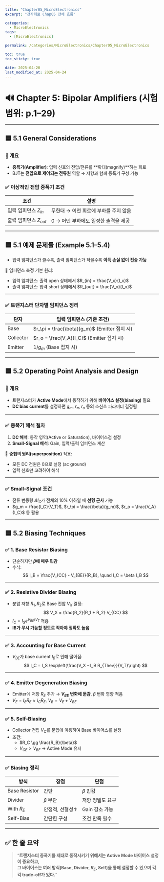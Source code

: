 ```yaml
---
title: "Chapter05_MicroElectronics"
excerpt: "전자회로 Chap05 전체 흐름"

categories:
  - MicroElectronics
tags:
  - [MicroElectronics]

permalink: /categories/MicroElectronics/Chapter05_MicroElectronics

toc: true
toc_sticky: true

date: 2025-04-20
last_modified_at: 2025-04-24
---
```


# 🔊 Chapter 5: Bipolar Amplifiers (시험범위: p.1–29)

---

## 🟦 5.1 General Considerations

### 🌱 개요
- **증폭기(Amplifier)**: 입력 신호의 전압/전류를 **확대(magnify)**하는 회로
- BJT는 **전압으로 제어되는 전류원** 역할 → 저항과 함께 증폭기 구성 가능

### ✅ 이상적인 전압 증폭기 조건

| 조건 | 설명 |
|------|------|
| 입력 임피던스 $Z_{in}$ | 무한대 → 이전 회로에 부하를 주지 않음 |
| 출력 임피던스 $Z_{out}$ | 0 → 어떤 부하에도 일정한 출력을 제공 |

---

## 🟦 5.1 예제 문제들 (Example 5.1–5.4)

- 입력 임피던스가 클수록, 출력 임피던스가 작을수록 **이득 손실 없이 전송 가능**

📐 임피던스 측정 기본 원리:
- 입력 임피던스: 출력 open 상태에서 $R_{in} = \frac{V_x}{I_x}$
- 출력 임피던스: 입력 short 상태에서 $R_{out} = \frac{V_x}{I_x}$

---

### ✅ 트랜지스터 단자별 임피던스 정리

| 단자 | 입력 임피던스 (기준 조건) |
|------|----------------------------|
| Base | $r_\pi = \frac{\beta}{g_m}$ (Emitter 접지 시) |
| Collector | $r_o = \frac{V_A}{I_C}$ (Emitter 접지 시) |
| Emitter | $1/g_m$ (Base 접지 시) |

---

## 🟦 5.2 Operating Point Analysis and Design

### 🌱 개요

- 트랜지스터가 **Active Mode**에서 동작하기 위해 **바이어스 설정(biasing)** 필요
- **DC bias current**를 설정하면 $g_m$, $r_\pi$, $r_o$ 등의 소신호 파라미터 결정됨

---

### ✅ 증폭기 해석 절차

1. **DC 해석**: 동작 영역(Active or Saturation), 바이어스점 설정
2. **Small-Signal 해석**: Gain, 입력/출력 임피던스 계산

📌 **중첩의 원리(superposition)** 적용:
- 모든 DC 전원은 0으로 설정 (ac ground)
- 입력 신호만 고려하여 해석

---

### ✅ Small-Signal 조건

- 전류 변동량 $\Delta I_C$가 전체의 10% 이하일 때 **선형 근사** 가능
- $g_m = \frac{I_C}{V_T}$, $r_\pi = \frac{\beta}{g_m}$, $r_o = \frac{V_A}{I_C}$ 등 활용

---

## 🟦 5.2 Biasing Techniques

### ✅ 1. Base Resistor Biasing

- 단순하지만 **$\beta$에 매우 민감**
- 수식:
  $$
  I_B = \frac{V_{CC} - V_{BE}}{R_B}, \quad I_C = \beta I_B
  $$

---

### ✅ 2. Resistive Divider Biasing

- 분압 저항 $R_1, R_2$로 Base 전압 $V_X$ 결정:
  $$
  V_X = \frac{R_2}{R_1 + R_2} V_{CC}
  $$
- $I_C = I_S e^{V_{BE}/V_T}$ 적용
- **IB가 무시 가능할 정도로 작아야 정확도 높음**

---

### ✅ 3. Accounting for Base Current

- $V_{BE}$가 base current $I_B$로 인해 떨어짐:
  $$
  I_C = I_S \exp\left(\frac{V_X - I_B R_{Thev}}{V_T}\right)
  $$

---

### ✅ 4. Emitter Degeneration Biasing

- Emitter에 저항 $R_E$ 추가 → **$V_{BE}$ 변화에 둔감**, $\beta$ 변화 영향 적음
- $V_E = I_E R_E \approx I_C R_E$, $V_B = V_E + V_{BE}$

---

### ✅ 5. Self-Biasing

- Collector 전압 $V_C$를 분압에 이용하여 Base 바이어스를 설정
- 조건:
  - $R_C \gg \frac{R_B}{\beta}$
  - $V_{CE} > V_{BE}$ → Active Mode 유지

---

### ✅ Biasing 정리

| 방식 | 장점 | 단점 |
|------|------|------|
| Base Resistor | 간단 | $\beta$ 민감 |
| Divider | $\beta$ 무관 | 저항 정밀도 요구 |
| With $R_E$ | 안정적, 선형성↑ | Gain 감소 가능 |
| Self-Bias | 간단한 구성 | 조건 만족 필수 |

---

## ✅ 한 줄 요약

> “**트랜지스터 증폭기를 제대로 동작시키기 위해서는 Active Mode 바이어스 설정이 중요하고,  
그 바이어스는 여러 방식(Base, Divider, $R_E$, Self)을 통해 설정할 수 있으며 각각 trade-off가 있다.**”